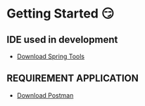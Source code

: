 # Getting Started 😏

## IDE used in development
- <a href="https://spring.io/tools"  target="_blank" rel="noopener noreferer" >Download Spring Tools</a>

## REQUIREMENT APPLICATION
- <a href="https://www.postman.com/"  target="_blank" rel="noopener noreferer" >Download Postman</a>


